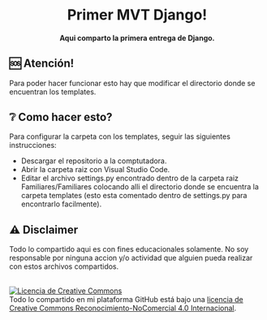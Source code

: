 <h1 align="center">
  Primer MVT Django!
</h1>

<h4 align="center">
  Aqui comparto la primera entrega de Django.
</h4>

## 🆘 Atención!
Para poder hacer funcionar esto hay que modificar el directorio donde se encuentran los templates.

## ❔ Como hacer esto?
Para configurar la carpeta con los templates, seguir las siguientes instrucciones:

* Descargar el repositorio a la comptutadora.
* Abrir la carpeta raiz con Visual Studio Code.
* Editar el archivo settings.py encontrado dentro de la carpeta raiz Familiares/Familiares colocando alli el directorio donde se encuentra la carpeta templates (esto esta comentado dentro de settings.py para encontrarlo facilmente).

## ⚠️ Disclaimer
Todo lo compartido aqui es con fines educacionales solamente. No soy responsable por ninguna accion y/o actividad que alguien pueda realizar con estos archivos compartidos.
<br>
<br>

<a rel="license" href="http://creativecommons.org/licenses/by-nc/4.0/"><img alt="Licencia de Creative Commons" style="border-width:0" src="https://i.creativecommons.org/l/by-nc/4.0/88x31.png" /></a><br />Todo lo compartido en mi plataforma GitHub está bajo una <a rel="license" href="http://creativecommons.org/licenses/by-nc/4.0/">licencia de Creative Commons Reconocimiento-NoComercial 4.0 Internacional</a>.